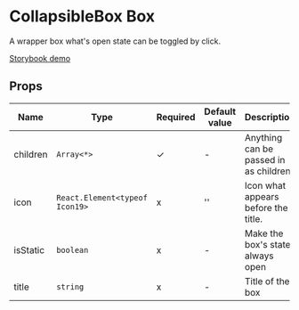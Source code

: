 # CollapsibleBox Box

A wrapper box what's open state can be toggled by click.

[Storybook demo](http://localhost:8001/?path=/story/3-elements-collapsible-box--collapsible-box)

<!-- STORY -->

## Props

| Name | Type | Required | Default value | Description
|------|------|----------|---------------|------------
| children | `Array<*>` | ✓ | - | Anything can be passed in as children.
| icon | `React.Element<typeof Icon19>` | x | '' | Icon what appears before the title.
| isStatic | `boolean` | x | - | Make the box's state always open
| title | `string` | x | - | Title of the box
